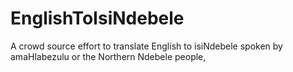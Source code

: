 # EnglishToIsiNdebele
A crowd source effort to translate English to isiNdebele spoken by amaHlabezulu or the Northern Ndebele people,
